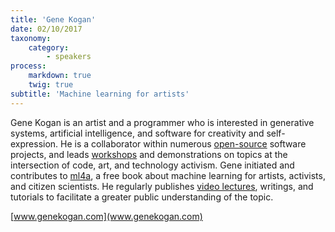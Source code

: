 ```yaml
---
title: 'Gene Kogan'
date: 02/10/2017
taxonomy:
    category:
        - speakers
process:
    markdown: true
    twig: true
subtitle: 'Machine learning for artists'
---
```


Gene Kogan is an artist and a programmer who is interested in generative systems, artificial intelligence, and software for creativity and self-expression. He is a collaborator within numerous [open-source](https://github.com/genekogan) software projects, and leads [workshops](http://genekogan.com/workshops/) and demonstrations on topics at the intersection of code, art, and technology activism. Gene initiated and contributes to [ml4a](https://ml4a.github.io/), a free book about machine learning for artists, activists, and citizen scientists. He regularly publishes [video lectures](http://ml4a.github.io/classes/), writings, and tutorials to facilitate a greater public understanding of the topic.

[www.genekogan.com](www.genekogan.com)